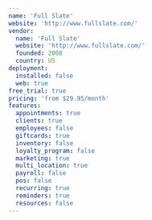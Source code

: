 ```yaml
---
name: 'Full Slate'
website: 'http://www.fullslate.com/'
vendor:
  name: 'Full Slate'
  website: 'http://www.fullslate.com/'
  founded: 2008
  country: US
deployment:
  installed: false
  web: true
free_trial: true
pricing: 'from $29.95/month'
features:
  appointments: true
  clients: true
  employees: false
  giftcards: true
  inventory: false
  loyalty_program: false
  marketing: true
  multi_location: true
  payroll: false
  pos: false
  recurring: true
  reminders: true
  resources: false
---
```

